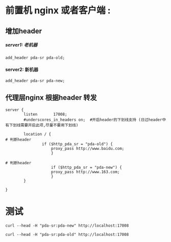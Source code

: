 # 前置机 nginx 或者客户端 :
## 增加header
##### server1: 老机器
```
add_header pda-sr pda-old; 
```
#### server2: 新机器
```
add_header pda-sr pda-new;
```

## 代理层nginx  根据header 转发
```
server {
        listen       17008;
        #underscores_in_headers on;  #开启header的下划线支持 (日过header中有下划线需要开启此项,尽量不要用下划线)

        location / {
# 判断header 
                if ($http_pda_sr = "pda-old") {
                    proxy_pass http://www.baidu.com;
                    }

# 判断header
                    if ($http_pda_sr = "pda-new") {
                    proxy_pass http://www.163.com;
                    }
        }

}

```

# 测试
```
curl --head -H "pda-sr:pda-new" http://localhost:17008

curl --head -H "pda-sr:pda-old" http://localhost:17008
```
